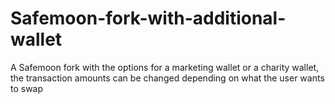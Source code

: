# Safemoon-fork-with-additional-wallet
A Safemoon fork with the options for a marketing wallet or a charity wallet, the transaction amounts can be changed depending on what the user wants to swap

